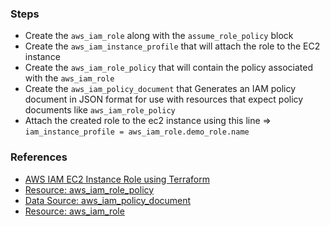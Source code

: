 ### Steps

- Create the `aws_iam_role` along with the `assume_role_policy` block
- Create the `aws_iam_instance_profile` that will attach the role to the EC2 instance
- Create the `aws_iam_role_policy` that will contain the policy associated with the `aws_iam_role`
- Create the `aws_iam_policy_document` that Generates an IAM policy document in JSON format for use with resources that expect policy documents like `aws_iam_role_policy`
- Attach the created role to the ec2 instance using this line => `iam_instance_profile = aws_iam_role.demo_role.name`


### References
- [AWS IAM EC2 Instance Role using Terraform](https://devopslearning.medium.com/aws-iam-ec2-instance-role-using-terraform-fa2b21488536)
- [Resource: aws_iam_role_policy](https://registry.terraform.io/providers/hashicorp/aws/latest/docs/resources/iam_role_policy)
- [Data Source: aws_iam_policy_document](https://registry.terraform.io/providers/hashicorp/aws/latest/docs/data-sources/iam_policy_document)
- [Resource: aws_iam_role](https://registry.terraform.io/providers/hashicorp/aws/latest/docs/resources/iam_role)
